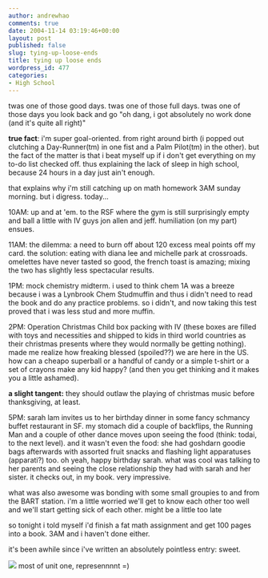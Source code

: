 ```yaml
---
author: andrewhao
comments: true
date: 2004-11-14 03:19:46+00:00
layout: post
published: false
slug: tying-up-loose-ends
title: tying up loose ends
wordpress_id: 477
categories:
- High School
---
```


twas one of those good days. twas one of those full days. twas one of those days you look back and go "oh dang, i got absolutely no work done (and it's quite all right)"

**true fact**: i'm super goal-oriented. from right around birth (i popped out clutching a Day-Runner(tm) in one fist and a Palm Pilot(tm) in the other). but the fact of the matter is that i beat myself up if i don't get everything on my to-do list checked off. thus explaining the lack of sleep in high school, because 24 hours in a day just ain't enough.

that explains why i'm still catching up on math homework 3AM sunday morning. but i digress. today...

10AM: up and at 'em. to the RSF where the gym is still surprisingly empty and ball a little with IV guys jon allen and jeff. humiliation (on my part) ensues.

11AM: the dilemma: a need to burn off about 120 excess meal points off my card. the solution: eating with diana lee and michelle park at crossroads. omelettes have never tasted so good, the french toast is amazing; mixing the two has slightly less spectacular results.

1PM: mock chemistry midterm. i used to think chem 1A was a breeze because i was a Lynbrook Chem Studmuffin and thus i didn't need to read the book and do any practice problems. so i didn't, and now taking this test proved that i was less stud and more muffin.

2PM: Operation Christmas Child box packing with IV (these boxes are filled with toys and necessities and shipped to kids in third world countries as their christmas presents where they would normally be getting nothing). made me realize how freaking blessed (spoiled??) we are here in the US. how can a cheapo superball or a handful of candy or a simple t-shirt or a set of crayons make any kid happy? (and then you get thinking and it makes you a little ashamed).

**a slight tangent:** they should outlaw the playing of christmas music before thanksgiving, at least.

5PM: sarah lam invites us to her birthday dinner in some fancy schmancy buffet restaurant in SF. my stomach did a couple of backflips, the Running Man and a couple of other dance moves upon seeing the food (think: todai, to the next level). and it wasn't even the food: she had goshdarn goodie bags afterwards with assorted fruit snacks and flashing light apparatuses (apparati?) too. oh yeah, happy birthday sarah. what was cool was talking to her parents and seeing the close relationship they had with sarah and her sister. it checks out, in my book. very impressive.

what was also awesome was bonding with some small groupies to and from the BART station. i'm a little worried we'll get to know each other too well and we'll start getting sick of each other. might be a little too late

so tonight i told myself i'd finish a fat math assignment and get 100 pages into a book. 3AM and i haven't done either.

it's been awhile since i've written an absolutely pointless entry: sweet.

![](http://img.g9labs.com/blog/u1small.jpg)
most of unit one, represennnnt =)
